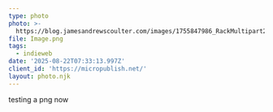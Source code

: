 ```yaml
---
type: photo
photo: >-
  https://blog.jamesandrewscoulter.com/images/1755847986_RackMultipart20250822-116-8xtshx.png
file: Image.png
tags:
  - indieweb
date: '2025-08-22T07:33:13.997Z'
client_id: 'https://micropublish.net/'
layout: photo.njk
---
```

testing a png now
